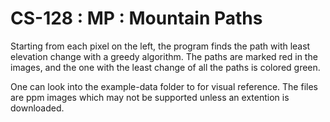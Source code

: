 # CS-128 : MP : Mountain Paths

Starting from each pixel on the left, the program finds the path with least elevation change with a greedy algorithm.
The paths are marked red in the images, and the one with the least change of all the paths is colored green.

One can look into the example-data folder to for visual reference.
The files are ppm images which may not be supported unless an extention is downloaded.
